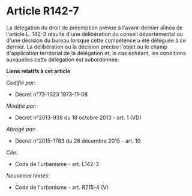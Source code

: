 # Article R142-7

La délégation du droit de préemption prévue à l'avant-dernier alinéa de l'article L. 142-3 résulte d'une délibération du
conseil départemental ou d'une décision du bureau lorsque cette compétence a été déléguée à ce dernier. La délibération ou la
décision précise l'objet ou le champ d'application territorial de la délégation et, le cas échéant, les conditions auxquelles
cette délégation est subordonnée.

**Liens relatifs à cet article**

_Codifié par_:

  - Décret n°73-1023 1973-11-08

_Modifié par_:

  - Décret n°2013-938 du 18 octobre 2013 - art. 1 (VD)

_Abrogé par_:

  - Décret n°2015-1783 du 28 décembre 2015 - art. 10

_Cite_:

  - Code de l'urbanisme - art. L142-3

_Nouveaux textes_:

  - Code de l'urbanisme - art. R215-4 (V)
